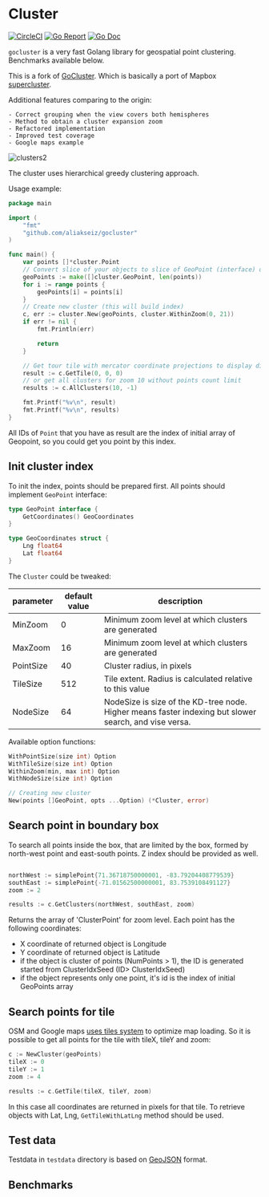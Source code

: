 # Cluster

[![CircleCI](https://circleci.com/gh/aliakseiz/gocluster/tree/master.svg?style=svg)](https://circleci.com/gh/aliakseiz/gocluster/tree/master)
[![Go Report](https://goreportcard.com/badge/github.com/aliakseiz/gocluster)](https://goreportcard.com/report/github.com/aliakseiz/gocluster)
[![Go Doc](https://godoc.org/github.com/aliakseiz/gocluster?status.svg)](http://godoc.org/github.com/aliakseiz/gocluster)

`gocluster` is a very fast Golang library for geospatial point clustering. Benchmarks available below.

This is a fork of [GoCluster](https://github.com/MadAppGang/gocluster). Which is basically a port of Mapbox [supercluster](https://github.com/mapbox/supercluster/). 

Additional features comparing to the origin:
    
    - Correct grouping when the view covers both hemispheres
	- Method to obtain a cluster expansion zoom
	- Refactored implementation
    - Improved test coverage
	- Google maps example

![clusters2](https://cloud.githubusercontent.com/assets/25395/11857351/43407b46-a40c-11e5-8662-e99ab1cd2cb7.gif)

The cluster uses hierarchical greedy clustering approach.

Usage example:

```go
package main

import (
	"fmt"
	"github.com/aliakseiz/gocluster"
)

func main() {
	var points []*cluster.Point
	// Convert slice of your objects to slice of GeoPoint (interface) objects
	geoPoints := make([]cluster.GeoPoint, len(points))
	for i := range points {
		geoPoints[i] = points[i]
	}
	// Create new cluster (this will build index)
	c, err := cluster.New(geoPoints, cluster.WithinZoom(0, 21))
	if err != nil {
		fmt.Println(err)

		return
	}

	// Get tour tile with mercator coordinate projections to display directly on the map
	result := c.GetTile(0, 0, 0)
	// or get all clusters for zoom 10 without points count limit
	results := c.AllClusters(10, -1)

	fmt.Printf("%v\n", result)
	fmt.Printf("%v\n", results)
}
```

All IDs of `Point` that you have as result are the index of initial array of Geopoint, so you could get you point by
this index.

## Init cluster index

To init the index, points should be prepared first. All points should implement `GeoPoint` interface:

```go
type GeoPoint interface {
	GetCoordinates() GeoCoordinates
}

type GeoCoordinates struct {
	Lng float64
	Lat float64
}
```

The `Cluster` could be tweaked:

|parameter | default value | description |
|---|---|---|
|MinZoom | 0 | Minimum zoom level at which clusters are generated |
|MaxZoom | 16 | Minimum zoom level at which clusters are generated |
|PointSize | 40 | Cluster radius, in pixels |
|TileSize | 512 | Tile extent. Radius is calculated relative to this value |
|NodeSize | 64 | NodeSize is size of the KD-tree node. Higher means faster indexing but slower search, and vise versa. |

Available option functions:

```go
WithPointSize(size int) Option
WithTileSize(size int) Option
WithinZoom(min, max int) Option
WithNodeSize(size int) Option

// Creating new cluster
New(points []GeoPoint, opts ...Option) (*Cluster, error)
```

## Search point in boundary box

To search all points inside the box, that are limited by the box, formed by north-west point and east-south points. 
Z index should be provided as well.

```go

northWest := simplePoint{71.36718750000001, -83.79204408779539}
southEast := simplePoint{-71.01562500000001, 83.7539108491127}
zoom := 2

results := c.GetClusters(northWest, southEast, zoom)
```

Returns the array of 'ClusterPoint' for zoom level. Each point has the following coordinates:

* X coordinate of returned object is Longitude
* Y coordinate of returned object is Latitude
* if the object is cluster of points (NumPoints > 1), the ID is generated started from ClusterIdxSeed (ID>
  ClusterIdxSeed)
* if the object represents only one point, it's id is the index of initial GeoPoints array

## Search points for tile

OSM and Google maps [uses tiles system](https://developers.google.com/maps/documentation/javascript/maptypes#TileCoordinates) to
optimize map loading. So it is possible to get all points for the tile with tileX, tileY and zoom:

```go
c := NewCluster(geoPoints)
tileX := 0
tileY := 1
zoom := 4

results := c.GetTile(tileX, tileY, zoom)
```

In this case all coordinates are returned in pixels for that tile. To retrieve objects with Lat, Lng,
`GetTileWithLatLng` method should be used.

## Test data

Testdata in `testdata` directory is based on [GeoJSON](https://en.wikipedia.org/wiki/GeoJSON) format.

## Benchmarks

